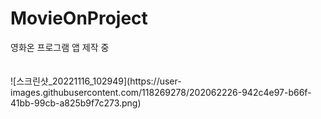 # MovieOnProject
<div class="align">영화온 프로그램 앱 제작 중</div><br><br>
![스크린샷_20221116_102949](https://user-images.githubusercontent.com/118269278/202062226-942c4e97-b66f-41bb-99cb-a825b9f7c273.png)
